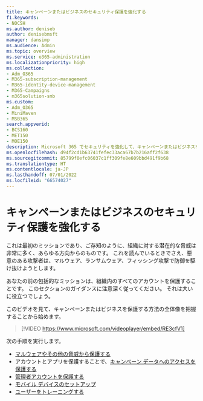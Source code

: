 ```yaml
---
title: キャンペーンまたはビジネスのセキュリティ保護を強化する
f1.keywords:
- NOCSH
ms.author: deniseb
author: denisebmsft
manager: dansimp
ms.audience: Admin
ms.topic: overview
ms.service: o365-administration
ms.localizationpriority: high
ms.collection:
- Adm_O365
- M365-subscription-management
- M365-identity-device-management
- M365-Campaigns
- m365solution-smb
ms.custom:
- Adm_O365
- MiniMaven
- MSB365
search.appverid:
- BCS160
- MET150
- MOE150
description: Microsoft 365 でセキュリティを強化して、キャンペーンまたはビジネスを保護する方法について説明します。
ms.openlocfilehash: d94f2cd1b63741fefec33aca67b7b216aff2f638
ms.sourcegitcommit: 85799f0efc06037c1ff309fe8e609bbd491f9b68
ms.translationtype: HT
ms.contentlocale: ja-JP
ms.lasthandoff: 07/01/2022
ms.locfileid: "66574027"
---
```

# <a name="bump-up-security-protection-for-your-campaign-or-business"></a>キャンペーンまたはビジネスのセキュリティ保護を強化する

これは最初のミッションであり、ご存知のように、組織に対する潜在的な脅威は非常に多く、あらゆる方向からのものです。 これを読んでいるときでさえ、悪意のある攻撃者は、マルウェア、ランサムウェア、フィッシング攻撃で防御を駆け抜けようとします。

あなたの前の包括的なミッションは、組織内のすべてのアカウントを保護することです。 このセクションのガイダンスに注意深く従ってください。 それは大いに役立つでしょう。

このビデオを見て、キャンペーンまたはビジネスを保護する方法の全体像を把握することから始めます。

> [!VIDEO https://www.microsoft.com/videoplayer/embed/RE3cfV1]  

次の手順を実行します。

- [マルウェアやその他の脅威から保護する](m365bp-increase-protection.md)
- アカウントとアプリを保護することで、[キャンペーン データへのアクセスを保護する](m365bp-conditional-access.md)
- [管理者アカウントを保護する](m365bp-protect-admin-accounts.md)
- [モバイル デバイスのセットアップ](../business/set-up-mobile-devices.md)
- [ユーザーをトレーニングする](m365-campaigns-users.md)
